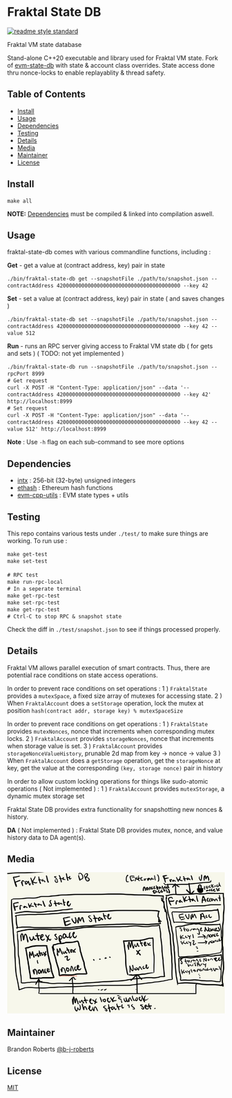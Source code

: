 # Fraktal State DB

[![readme style standard](https://img.shields.io/badge/readme%20style-standard-brightgreen.svg?style=flat-square)](https://github.com/RichardLitt/standard-readme)

Fraktal VM state database

Stand-alone C++20 executable and library used for Fraktal VM state.
Fork of [evm-state-db][evm-state-db] with state & account class overrides.
State access done thru nonce-locks to enable replayablity & thread safety.

## Table of Contents

- [Install](#install)
- [Usage](#usage)
- [Dependencies](#dependencies)
- [Testing](#testing)
- [Details](#details)
- [Media](#media)
- [Maintainer](#maintainer)
- [License](#license)

## Install

```
make all
```

**NOTE:** [Dependencies](#dependencies) must be compiled & linked into compilation aswell.

## Usage

fraktal-state-db comes with various commandline functions, including :

**Get** - get a value at (contract address, key) pair in state
```
./bin/fraktal-state-db get --snapshotFile ./path/to/snapshot.json --contractAddress 4200000000000000000000000000000000000000 --key 42
```

**Set** - set a value at (contract address, key) pair in state ( and saves changes )
```
./bin/fraktal-state-db set --snapshotFile ./path/to/snapshot.json --contractAddress 4200000000000000000000000000000000000000 --key 42 --value 512
```

**Run** - runs an RPC server giving access to Fraktal VM state db ( for gets and sets )
( TODO: not yet implemented )
```
./bin/fraktal-state-db run --snapshotFile ./path/to/snapshot.json --rpcPort 8999
# Get request
curl -X POST -H "Content-Type: application/json" --data '--contractAddress 4200000000000000000000000000000000000000 --key 42' http://localhost:8999
# Set request
curl -X POST -H "Content-Type: application/json" --data '--contractAddress 4200000000000000000000000000000000000000 --key 42 --value 512' http://localhost:8999
```

**Note** : Use `-h` flag on each sub-command to see more options

## Dependencies

- [intx][intx] : 256-bit (32-byte) unsigned integers
- [ethash][ethash] : Ethereum hash functions
- [evm-cpp-utils][evm-cpp-utils] : EVM state types + utils

## Testing

This repo contains various tests under `./test/` to make sure things are working.
To run use :

```
make get-test
make set-test

# RPC test
make run-rpc-local
# In a seperate terminal
make get-rpc-test
make set-rpc-test
make get-rpc-test
# Ctrl-C to stop RPC & snapshot state
```

Check the diff in `./test/snapshot.json` to see if things processed properly.

## Details

Fraktal VM allows parallel execution of smart contracts.
Thus, there are potential race conditions on state access operations.

In order to prevent race conditions on set operations :
1 ) `FraktalState` provides a `mutexSpace`, a fixed size array of mutexes for accessing state.
2 ) When `FraktalAccount` does a `setStorage` operation,
    lock the mutex at position `hash(contract addr, storage key) % mutexSpaceSize`

In order to prevent race conditions on get operations :
1 ) `FraktalState` provides `mutexNonces`, nonce that increments when corresponding mutex locks.
2 ) `FraktalAccount` provides `storageNonces`, nonce that increments when storage value is set.
3 ) `FraktalAccount` provides `storageNonceValueHistory`, prunable 2d map from key -> nonce -> value
3 ) When `FraktalAccount` does a `getStorage` operation,
    get the `storageNonce` at key, get the value at the corresponding `(key, storage nonce)` pair in history

In order to allow custom locking operations for things like sudo-atomic operations ( Not implemented ) :
1 ) `FraktalAccount` provides `mutexStorage`, a dynamic mutex storage set

Fraktal State DB provides extra functionality for snapshotting new nonces & history.

**DA** ( Not implemented ) : Fraktal State DB provides mutex, nonce, and value history data to DA agent(s).

## Media

![Fraktal State DB](https://github.com/FraktalLabs/docs/blob/master/images/fraktal-state-db/fraktal-state-db.jpg)

## Maintainer

Brandon Roberts [@b-j-roberts]

## License

[MIT][MIT]


[intx]: https://github.com/chfast/intx
[ethash]: http://github.com/chfast/ethash
[evm-cpp-utils]: https://github.com/FraktalLabs/evm-cpp-utils
[evm-state-db]: git@github.com:FraktalLabs/evm-state-db.git
[MIT]: LICENSE
[@b-j-roberts]: https://github.com/b-j-roberts
